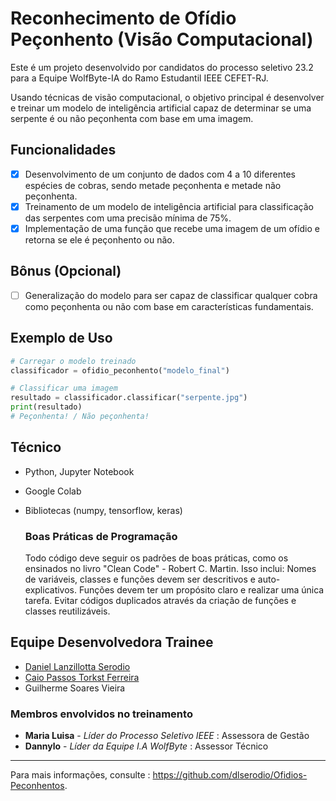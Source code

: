 # Reconhecimento de Ofídio Peçonhento (Visão Computacional)
Este é um projeto desenvolvido por candidatos do processo seletivo 23.2 para a Equipe WolfByte-IA do Ramo Estudantil IEEE CEFET-RJ.

Usando técnicas de visão computacional, o objetivo principal é desenvolver e treinar um modelo de inteligência artificial capaz de determinar se uma serpente é ou não peçonhenta com base em uma imagem.

## Funcionalidades

- [X] Desenvolvimento de um conjunto de dados com 4 a 10 diferentes espécies de cobras, sendo metade peçonhenta e metade não peçonhenta.
- [X] Treinamento de um modelo de inteligência artificial para classificação das serpentes com uma precisão mínima de 75%.
- [X] Implementação de uma função que recebe uma imagem de um ofídio e retorna se ele é peçonhento ou não.

## Bônus (Opcional)

- [ ] Generalização do modelo para ser capaz de classificar qualquer cobra como peçonhenta ou não com base em características fundamentais.

## Exemplo de Uso

```python
# Carregar o modelo treinado
classificador = ofidio_peconhento("modelo_final")

# Classificar uma imagem
resultado = classificador.classificar("serpente.jpg")
print(resultado)
# Peçonhenta! / Não peçonhenta!
```

## Técnico

- Python, Jupyter Notebook
- Google Colab
- Bibliotecas (numpy, tensorflow, keras)

  ### Boas Práticas de Programação
  Todo código deve seguir os padrões de boas práticas, como os ensinados no livro "Clean Code" - Robert C. Martin. Isso inclui:
  Nomes de variáveis, classes e funções devem ser descritivos e auto-explicativos.
  Funções devem ter um propósito claro e realizar uma única tarefa.
  Evitar códigos duplicados através da criação de funções e classes reutilizáveis.

## Equipe Desenvolvedora Trainee

- [Daniel Lanzillotta Serodio](https://github.com/dlseodio)
- [Caio Passos Torkst Ferreira](https://github.com/stepsbtw)
- Guilherme Soares Vieira

### Membros envolvidos no treinamento

- **Maria Luisa** - *Líder do Processo Seletivo IEEE* : Assessora de Gestão
- **Dannylo** - *Líder da Equipe I.A WolfByte* : Assessor Técnico

---

Para mais informações, consulte : https://github.com/dlserodio/Ofidios-Peconhentos.
